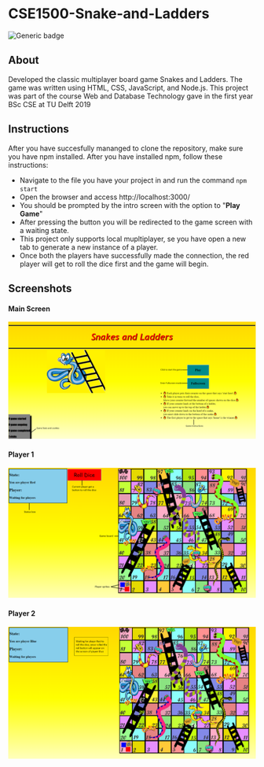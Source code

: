 # CSE1500-Snake-and-Ladders

![Generic badge](https://img.shields.io/github/license/shbhnkr/CSE1500-Snake-and-Ladders-)

## About
Developed the classic multiplayer board game Snakes and Ladders. The game was written using HTML, CSS, JavaScript, and Node.js. This project was part of the course Web and Database Technology gave in the first year BSc CSE at TU Delft 2019

## Instructions
After you have succesfully mananged to clone the repository, make sure you have npm installed. 
After you have installed npm, follow these instructions: 

* Navigate to the file you have your project in and run the command ```npm start```
* Open the browser and access http://localhost:3000/
* You should be prompted by the intro screen with the option to "__Play Game__"
* After pressing the button you will be redirected to the game screen with a waiting state.
* This project only supports local mupltiplayer, se you have open a new tab to generate a new instance of a player.
* Once both the players have successfully made the connection, the red player will get to roll the dice first and the game will begin.

## Screenshots

  <h4> Main Screen </h4>
  <img src = "/pictures/main.png" width = 750></img>

<p float = left>
  <h4> Player 1 </h4>
<img src = "/pictures/red.png" width = 650></img>
<h4> Player 2 </h4>
<img src = "/pictures/blue.png" width = 650></img>
</p>

